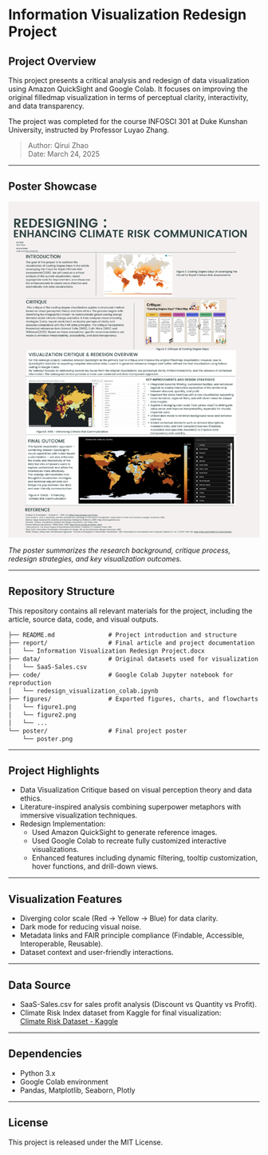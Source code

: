# Information Visualization Redesign Project

## Project Overview

This project presents a critical analysis and redesign of data visualization using Amazon QuickSight and Google Colab. 
It focuses on improving the original filledmap visualization in terms of perceptual clarity, interactivity, and data transparency.

The project was completed for the course INFOSCI 301 at Duke Kunshan University, instructed by Professor Luyao Zhang.

> Author: Qirui Zhao  
> Date: March 24, 2025

---

## Poster Showcase

![Poster](./poster.png)

*The poster summarizes the research background, critique process, redesign strategies, and key visualization outcomes.*

---

## Repository Structure

This repository contains all relevant materials for the project, including the article, source data, code, and visual outputs.

```
├── README.md               # Project introduction and structure
├── report/                 # Final article and project documentation
│   └── Information Visualization Redesign Project.docx
├── data/                   # Original datasets used for visualization
│   └── SaaS-Sales.csv
├── code/                   # Google Colab Jupyter notebook for reproduction
│   └── redesign_visualization_colab.ipynb
├── figures/                # Exported figures, charts, and flowcharts
│   └── figure1.png
│   └── figure2.png
│   └── ...
└── poster/                 # Final project poster
    └── poster.png
```

---

## Project Highlights

- Data Visualization Critique based on visual perception theory and data ethics.
- Literature-inspired analysis combining superpower metaphors with immersive visualization techniques.
- Redesign Implementation:
  - Used Amazon QuickSight to generate reference images.
  - Used Google Colab to recreate fully customized interactive visualizations.
  - Enhanced features including dynamic filtering, tooltip customization, hover functions, and drill-down views.

---

## Visualization Features

- Diverging color scale (Red → Yellow → Blue) for data clarity.
- Dark mode for reducing visual noise.
- Metadata links and FAIR principle compliance (Findable, Accessible, Interoperable, Reusable).
- Dataset context and user-friendly interactions.

---

## Data Source

- SaaS-Sales.csv for sales profit analysis (Discount vs Quantity vs Profit).
- Climate Risk Index dataset from Kaggle for final visualization:  
[Climate Risk Dataset - Kaggle](https://www.kaggle.com/datasets/thedevastator/global-climate-risk-index-and-related-economic-l)

---

## Dependencies

- Python 3.x  
- Google Colab environment  
- Pandas, Matplotlib, Seaborn, Plotly

---

## License

This project is released under the MIT License.

